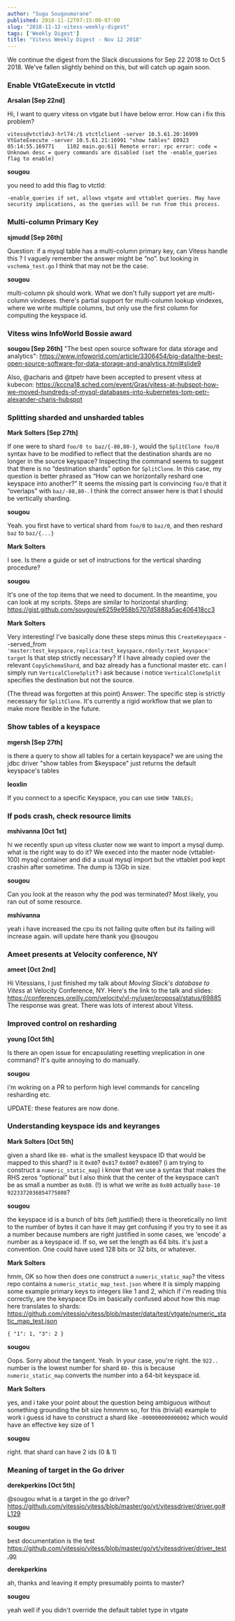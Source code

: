```yaml
---
author: "Sugu Sougoumarane"
published: 2018-11-12T07:15:00-07:00
slug: "2018-11-12-vitess-weekly-digest"
tags: ['Weekly Digest']
title: "Vitess Weekly Digest - Nov 12 2018"
---
```


We continue the digest from the Slack discussions for Sep 22 2018 to Oct 5 2018. We've fallen slightly behind on this, but will catch up again soon.

###  Enable VtGateExecute in vtctld

**Arsalan [Sep 22nd]**

Hi,
I want to query vitess on vtgate but I have below error. How can i fix this problem?

`` vitess@vtctldv3-hrl74:/$ vtctlclient -server 10.5.61.20:16999  VtGateExecute -server 10.5.61.21:16991 "show tables"
E0923 05:14:55.169771    1102 main.go:61] Remote error: rpc error: code = Unknown desc = query commands are disabled (set the -enable_queries flag to enable)
``

**sougou**

you need to add this flag to vtctld:

``-enable_queries
        if set, allows vtgate and vttablet queries. May have security implications, as the queries will be run from this process.
``

###  Multi-column Primary Key

**sjmudd [Sep 26th]**

Question: if a mysql table has a multi-column primary key, can Vitess handle this ? I vaguely remember the answer might be “no”.
but looking in `vschema_test.go` I think that may not be the case.

**sougou**

multi-column pk should work. What we don't fully support yet are multi-column vindexes.
there's partial support for multi-column lookup vindexes, where we write multiple columns, but only use the first column for computing the keyspace id.  

### Vitess wins InfoWorld Bossie award

**sougou [Sep 26th]**
"The best open source software for data storage and analytics": https://www.infoworld.com/article/3306454/big-data/the-best-open-source-software-for-data-storage-and-analytics.html#slide9

Also, @acharis and @tpetr have been accepted to present vitess at kubecon: https://kccna18.sched.com/event/Gras/vitess-at-hubspot-how-we-moved-hundreds-of-mysql-databases-into-kubernetes-tom-petr-alexander-charis-hubspot

### Splitting sharded and unsharded tables

**Mark Solters [Sep 27th]**

If one were to shard `foo/0 to baz/{-80,80-}`, would the `SplitClone foo/0` syntax have to be modified to reflect that the destination shards are no longer in the source keyspace?
Inspecting the command seems to suggest that there is no “destination shards” option for `SplitClone`.  In this case, my question is better phrased as “How can we horizontally reshard one keyspace into another?”  It seems the missing part is convincing `foo/0` that it “overlaps” with `baz/-80,80-`.
I think the correct answer here is that I should be vertically sharding.

**sougou**

Yeah. you first have to vertical shard from `foo/0` to `baz/0`, and then reshard `baz` to `baz/{...}`

**Mark Solters**

I see. Is there a guide or set of instructions for the vertical sharding procedure?

**sougou**

It's one of the top items that we need to document. In the meantime, you can look at my scripts. Steps are similar to horizontal sharding: https://gist.github.com/sougou/e6259e958b5707d5888a5ac406418cc3

**Mark Solters**

Very interesting! I’ve basically done these steps minus this
`CreateKeyspace` --served_from `'master:test_keyspace,replica:test_keyspace,rdonly:test_keyspace' target`
Is that step strictly necessary?  If I have already copied over the relevant `CopySchemaShard`, and baz already has a functional master etc. can I simply run `VerticalCloneSplit`?
i ask because i notice `VerticalCloneSplit` specifies the destination but not the source.

(The thread was forgotten at this point)
Answer: The specific step is strictly necessary for `SplitClone`. It's currently a rigid workflow that we plan to make more flexible in the future.

### Show tables of a keyspace

**mgersh [Sep 27th]**

is there a query to show all tables for a certain keyspace? we are using the jdbc driver
"show tables from $keyspace" just returns the default keyspace's tables

**leoxlin**

If you connect to a specific Keyspace, you can use `SHOW TABLES;`

### If pods crash, check resource limits

**mshivanna [Oct 1st]**

hi we recently spun up vitess cluster now we want to import a mysql dump. what is the right way to do it? We execed into the master node (vttablet-100) mysql container and did a usual mysql import but the vttablet pod kept crashin after sometime. The dump is 13Gb in size.

**sougou**

Can you look at the reason why the pod was terminated? Most likely, you ran out of some resource.

**mshivanna**

yeah i have increased the cpu its not failing quite often but its failing will increase again. will update here thank you @sougou

### Ameet presents at Velocity conference, NY

**ameet [Oct 2nd]**

Hi Vitessians, I just finished my talk about _Moving Slack's database to Vitess_ at Velocity Conference, NY. Here's the link to the talk and slides: https://conferences.oreilly.com/velocity/vl-ny/user/proposal/status/69885 The response was great. There was lots of interest about Vitess.

### Improved control on resharding

**young [Oct 5th]**

 Is there an open issue for encapsulating resetting vreplication in one command? It's quite annoying to do manually.

**sougou**

i'm wokring on a PR to perform high level commands for canceling resharding etc.

UPDATE:  these features are now done.

### Understanding keyspace ids and keyranges

**Mark Solters [Oct 5th]**

given a shard like `80-`
what is the smallest keyspace ID that would be mapped to this shard?
is it `0x80`? `0x81`? `0x800`? `0x8000`?
(i am trying to construct a `numeric_static_map`)
i know that we use a syntax that makes the RHS zeros “optional” but I also think that the center of the keyspace can’t be as small a number as `0x80`. (!)
is what we write as `0x80` actually `base-10 9223372036854775808`?

**sougou**

the keyspace id is a bunch of bits (left justified)
there is theoretically no limit to the number of bytes it can have
it may get confusing if you try to see it as a number
because numbers are right justified
in some cases, we 'encode' a number as a keyspace id. If so, we set the length as 64 bits.
it's just a convention. One could have used 128 bits or 32 bits, or whatever.

**Mark Solters**

hmm, OK so how then does one construct a `numeric_static_map`?
the vitess repo contains a `numeric_static_map_test.json` where it is simply mapping some example primary keys to integers like 1 and 2, which if i'm reading this correctly, are the keyspace IDs
im basically confused about how this map here translates to shards: https://github.com/vitessio/vitess/blob/master/data/test/vtgate/numeric_static_map_test.json

``{
   "1": 1,
   "3": 2
}
``

**sougou**

Oops. Sorry about the tangent. Yeah. In your case, you're right. the `922..` number is the lowest number for shard `80-`
this is because `numeric_static_map` converts the number into a 64-bit keyspace id.

**Mark Solters**

yes, and i take your point about the question being ambiguous without something grounding the bit size
hmmmm so, for this (trivial) example to work
i guess id have to construct a shard like `-000000000000002`
which would have an effective key size of 1

**sougou**

right. that shard can have 2 ids (0 & 1)

### Meaning of target in the Go driver

**derekperkins [Oct 5th]**

@sougou what is a target in the go driver? https://github.com/vitessio/vitess/blob/master/go/vt/vitessdriver/driver.go#L129

**sougou**

best documentation is the test https://github.com/vitessio/vitess/blob/master/go/vt/vitessdriver/driver_test.go

**derekperkins**

ah, thanks
and leaving it empty presumably points to master?

**sougou**

yeah
well
if you didn't override the default tablet type in vtgate

